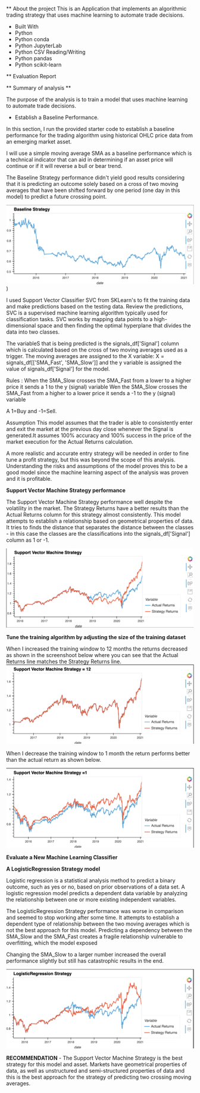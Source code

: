 ** About the project
This is an Application that implements an algorithmic trading strategy that uses machine learning to automate trade decisions.

* Built With
* Python
* Python conda
* Python JupyterLab
* Python CSV Reading/Writing
* Python pandas
* Python scikit-learn

** Evaluation Report

** Summary of analysis **

The purpose of the analysis is to train a model that uses machine learning to automate trade decisions.

* Establish a Baseline Performance.

In this section, I run the provided starter code to establish a baseline performance for the trading algorithm using historical OHLC price data from an emerging market asset. 

I will use a simple moving average SMA as a baseline performance which is a technical indicator that can aid in determining if an asset price will continue or if it will reverse a bull or bear trend.

The Baseline Strategy performance didn't yield good results considering that it is predicting an outcome solely based on a cross of two moving averages that have been shifted forward by one period (one day in this model) to predict a future crossing point.

![Screenshot](https://github.com/alghalia/challenge_14/blob/main/Images/Baseline%20strategy.png))


I used Support Vector Classifier SVC from SKLearn's to fit the training data and make predictions based on the testing data. Review the predictions, SVC is a supervised machine learning algorithm typically used for classification tasks. SVC works by mapping data points to a high-dimensional space and then finding the optimal hyperplane that divides the data into two classes.


The variableS that is being predicted is the signals_df['Signal'] column which is calculated based on the cross of two moving averages used as a trigger. The moving averages are assigned to the X variable: X = signals_df[['SMA_Fast', 'SMA_Slow']] and the y variable is assigned the value of signals_df['Signal'] for the model.

Rules :
When the SMA_Slow crosses the SMA_Fast from a lower to a higher price it sends a 1 to the y (signal) variable
Wen the SMA_Slow crosses the SMA_Fast from a higher to a lower price it sends a -1 to the y (signal) variable

A 1=Buy and -1=Sell.

Assumption This model assumes that the trader is able to consistently enter and exit the market at the previous day close whenever the Signal is generated.It assumes 100% accuracy and 100% success in the price of the market execution for the Actual Returns calculation. 

A more realistic and accurate entry strategy will be needed in order to fine tune a profit strategy, but this was beyond the scope of this analysis. Understanding the risks and assumptions of the model proves this to be a good model since the machine learning aspect of the analysis was proven and it is profitable.

**Support Vector Machine Strategy performance**

The Support Vector Machine Strategy performance well despite the volatility in the market. The Strategy Returns have a better results than the Actual Returns column for this strategy almost consistently. This model attempts to establish a relationship based on geometrical properties of data. It tries to finds the distance that separates the distance between the classes - in this case the classes are the classifications into the signals_df['Signal'] column as 1 or -1.

![Screenshot](https://github.com/alghalia/challenge_14/blob/main/Images/Support%20vector%20machine%20startegy%20.png)

**Tune the training algorithm by adjusting the size of the training dataset**

 When I  increased  the training window to 12 months the returns decreased as shown in the screenshoot below where you can see that the Actual Returns line matches the Strategy Returns line.
 ![Screenshot](https://github.com/alghalia/challenge_14/blob/main/Images/12%20.png)
 
 When I decrease the training window to 1 month the return performs better than the actual return as shown below.

 ![Screenshot](https://github.com/alghalia/challenge_14/blob/main/Images/1.png)


**Evaluate a New Machine Learning Classifier**

**A LogisticRegression Strategy model**

Logistic regression is a statistical analysis method to predict a binary outcome, such as yes or no, based on prior observations of a data set. A logistic regression model predicts a dependent data variable by analyzing the relationship between one or more existing independent variables.

The LogisticRegression Strategy performance was worse in comparison and seemed to stop working after some time. It attempts to establish a dependent type of relationship between the two moving averages which is not the best approach for this model. Predicting a dependency between the SMA_Slow and the SMA_Fast creates a fragile relationship vulnerable to overfitting, which the model exposed

Changing the SMA_Slow to a larger number increased the overall performance slightly but still has catastrophic results in the end.

 ![Screenshot](https://github.com/alghalia/challenge_14/blob/main/Images/LRS.png)


**RECOMMENDATION** - The Support Vector Machine Strategy is the best strategy for this model and asset. Markets have geometrical properties of data, as well as unstructured and semi-structured properties of data and this is the best approach for the strategy of predicting two crossing moving averages.


